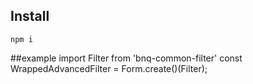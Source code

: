 ## Install

```
npm i
```
##example
import Filter from 'bnq-common-filter'
const WrappedAdvancedFilter = Form.create()(Filter);

<WrappedAdvancedFilter
                  filterData={filterData}
                  handleSearch={this._handleSearch}
                  handleReset={this._handleReset}
                  filterBtnInline={true}
              />

